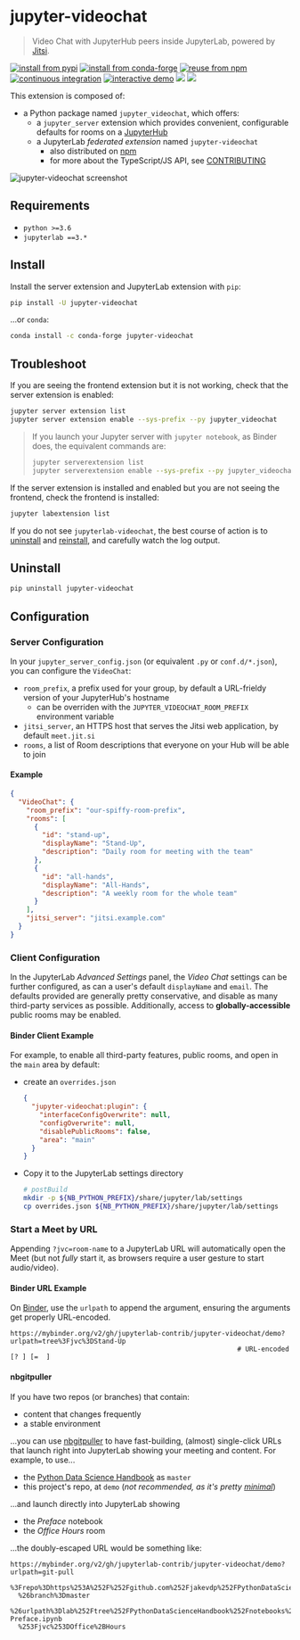 # jupyter-videochat

> Video Chat with JupyterHub peers inside JupyterLab, powered by [Jitsi].

[![install from pypi][pypi-badge]][pypi]
[![install from conda-forge][conda-forge-badge]][conda-forge]
[![reuse from npm][npm-badge]][npm]
[![continuous integration][workflow-badge]][workflow]
[![interactive demo][binder-badge]][binder] [![][changelog-badge]][changelog]
[![][contributing-badge]][contributing]

This extension is composed of:

- a Python package named `jupyter_videochat`, which offers:
  - a `jupyter_server` extension which provides convenient, configurable
    defaults for rooms on a [JupyterHub]
  - a JupyterLab _federated extension_ named `jupyter-videochat`
    - also distributed on [npm]
    - for more about the TypeScript/JS API, see [CONTRIBUTING]

[npm]: https://www.npmjs.com/package/jupyterlab-videochat
[jupyterhub]: https://github.com/jupyterhub/jupyterhub

![jupyter-videochat screenshot][lab-screenshot]

[lab-screenshot]:
  https://user-images.githubusercontent.com/45380/106391412-312d0400-63bb-11eb-9ed9-af3c4fe85ee4.png

## Requirements

- `python >=3.6`
- `jupyterlab ==3.*`

## Install

Install the server extension and JupyterLab extension with `pip`:

```bash
pip install -U jupyter-videochat
```

...or `conda`:

```bash
conda install -c conda-forge jupyter-videochat
```

## Troubleshoot

If you are seeing the frontend extension but it is not working, check that the
server extension is enabled:

```bash
jupyter server extension list
jupyter server extension enable --sys-prefix --py jupyter_videochat
```

> If you launch your Jupyter server with `jupyter notebook`, as Binder does, the
> equivalent commands are:
>
> ```bash
> jupyter serverextension list
> jupyter serverextension enable --sys-prefix --py jupyter_videochat
> ```

If the server extension is installed and enabled but you are not seeing the
frontend, check the frontend is installed:

```bash
jupyter labextension list
```

If you do not see `jupyterlab-videochat`, the best course of action is to
[uninstall](#Uninstall) and [reinstall](#Install), and carefully watch the log
output.

## Uninstall

```bash
pip uninstall jupyter-videochat
```

## Configuration

### Server Configuration

In your `jupyter_server_config.json` (or equivalent `.py` or `conf.d/*.json`),
you can configure the `VideoChat`:

- `room_prefix`, a prefix used for your group, by default a URL-frieldy version
  of your JupyterHub's hostname
  - can be overriden with the `JUPYTER_VIDEOCHAT_ROOM_PREFIX` environment
    variable
- `jitsi_server`, an HTTPS host that serves the Jitsi web application, by
  default `meet.jit.si`
- `rooms`, a list of Room descriptions that everyone on your Hub will be able to
  join

#### Example

```json
{
  "VideoChat": {
    "room_prefix": "our-spiffy-room-prefix",
    "rooms": [
      {
        "id": "stand-up",
        "displayName": "Stand-Up",
        "description": "Daily room for meeting with the team"
      },
      {
        "id": "all-hands",
        "displayName": "All-Hands",
        "description": "A weekly room for the whole team"
      }
    ],
    "jitsi_server": "jitsi.example.com"
  }
}
```

### Client Configuration

In the JupyterLab _Advanced Settings_ panel, the _Video Chat_ settings can be
further configured, as can a user's default `displayName` and `email`. The
defaults provided are generally pretty conservative, and disable as many
third-party services as possible. Additionally, access to
**globally-accessible** public rooms may be enabled.

#### Binder Client Example

For example, to enable all third-party features, public rooms, and open in the
`main` area by default:

- create an `overrides.json`

  ```json
  {
    "jupyter-videochat:plugin": {
      "interfaceConfigOverwrite": null,
      "configOverwrite": null,
      "disablePublicRooms": false,
      "area": "main"
    }
  }
  ```

- Copy it to the JupyterLab settings directory

  ```bash
  # postBuild
  mkdir -p ${NB_PYTHON_PREFIX}/share/jupyter/lab/settings
  cp overrides.json ${NB_PYTHON_PREFIX}/share/jupyter/lab/settings
  ```

### Start a Meet by URL

Appending `?jvc=room-name` to a JupyterLab URL will automatically open the Meet
(but not _fully_ start it, as browsers require a user gesture to start
audio/video).

#### Binder URL Example

On [Binder](https://mybinder.org), use the `urlpath` to append the argument,
ensuring the arguments get properly URL-encoded.

```
https://mybinder.org/v2/gh/jupyterlab-contrib/jupyter-videochat/demo?urlpath=tree%3Fjvc%3DStand-Up
                                                         # URL-encoded  [? ] [=  ]
```

#### nbgitpuller

If you have two repos (or branches) that contain:

- content that changes frequently
- a stable environment

...you can use [nbgitpuller](https://jupyterhub.github.io/nbgitpuller/link) to
have fast-building, (almost) single-click URLs that launch right into JupyterLab
showing your meeting and content. For example, to use...

- the [Python Data Science Handbook] as `master`
- this project's repo, at `demo` (_not recommended, as it's pretty
  [minimal][binder-reqs]_)

...and launch directly into JupyterLab showing

- the _Preface_ notebook
- the _Office Hours_ room

...the doubly-escaped URL would be something like:

```http
https://mybinder.org/v2/gh/jupyterlab-contrib/jupyter-videochat/demo?
urlpath=git-pull
  %3Frepo%3Dhttps%253A%252F%252Fgithub.com%252Fjakevdp%252FPythonDataScienceHandbook
  %26branch%3Dmaster
  %26urlpath%3Dlab%252Ftree%252FPythonDataScienceHandbook%252Fnotebooks%252F00.00-Preface.ipynb
  %253Fjvc%253DOffice%2BHours
```

[workflow]:
  https://github.com/jupyterlab-contrib/jupyter-videochat/actions?query=workflow%3ACI+branch%3Amaster
[workflow-badge]:
  https://github.com/jupyterlab-contrib/jupyter-videochat/workflows/CI/badge.svg
[binder]:
  https://mybinder.org/v2/gh/jupyterlab-contrib/jupyter-videochat/demo?urlpath=lab
[binder-reqs]:
  https://github.com/jupyterlab-contrib/jupyter-videochat/blob/master/binder/requirements.txt
[binder-badge]: https://mybinder.org/badge_logo.svg
[pypi-badge]: https://img.shields.io/pypi/v/jupyter-videochat
[pypi]: https://pypi.org/project/jupyter-videochat/
[conda-forge-badge]:
  https://img.shields.io/conda/vn/conda-forge/jupyter-videochat
[conda-forge]: https://anaconda.org/conda-forge/jupyter-videochat
[npm-badge]: https://img.shields.io/npm/v/jupyterlab-videochat
[changelog]:
  https://github.com/jupyterlab-contrib/jupyter-videochat/blob/master/CHANGELOG.md
[changelog-badge]: https://img.shields.io/badge/CHANGELOG-md-000
[contributing-badge]: https://img.shields.io/badge/CONTRIBUTING-md-000
[contributing]:
  https://github.com/jupyterlab-contrib/jupyter-videochat/blob/master/CONTRIBUTING.md
[jitsi]: https://jitsi.org
[python data science handbook]:
  https://github.com/jakevdp/PythonDataScienceHandbook
